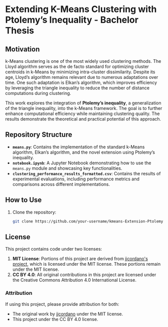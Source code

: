# Extending K-Means Clustering with Ptolemy’s Inequality - Bachelor Thesis

## Motivation

k-Means clustering is one of the most widely used clustering methods. The Lloyd algorithm serves as the de facto standard for optimizing cluster centroids in k-Means by minimizing intra-cluster dissimilarity. Despite its age, Lloyd’s algorithm remains relevant due to numerous adaptations over time. One such adaptation is Elkan’s algorithm, which improves efficiency by leveraging the triangle inequality to reduce the number of distance computations during clustering.

This work explores the integration of **Ptolemy’s inequality**, a generalization of the triangle inequality, into the k-Means framework. The goal is to further enhance computational efficiency while maintaining clustering quality. The results demonstrate the theoretical and practical potential of this approach.

## Repository Structure

- **`means.py`**: Contains the implementation of the standard k-Means algorithm, Elkan’s algorithm, and the novel extension using Ptolemy’s inequality.
- **`notebook.ipynb`**: A Jupyter Notebook demonstrating how to use the `means.py` module and showcasing key functionalities.
- **`clustering_performance_results_formatted.csv`**: Contains the results of experimental evaluations, including performance metrics and comparisons across different implementations.

## How to Use

1. Clone the repository:
   ```bash
   git clone https://github.com/your-username/kmeans-Extension-Ptolemy.git


## License

This project contains code under two licenses:

1. **MIT License**: Portions of this project are derived from [jjcordano's project](https://github.com/jjcordano/elkans_kmeans), which is licensed under the MIT license. These portions remain under the MIT license.
2. **CC BY 4.0**: All original contributions in this project are licensed under the Creative Commons Attribution 4.0 International License.

### Attribution
If using this project, please provide attribution for both:
- The original work by [jjcordano](https://github.com/jjcordano/elkans_kmeans) under the MIT license.
- This project under the CC BY 4.0 license.
